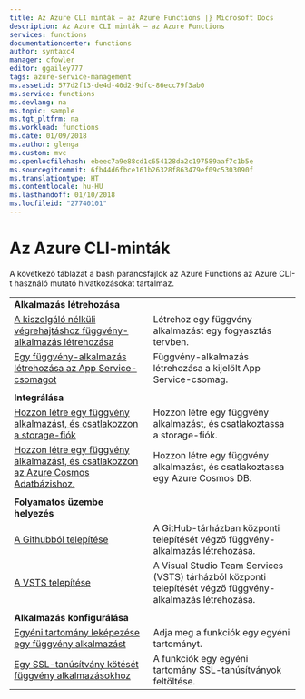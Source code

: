 ```yaml
---
title: Az Azure CLI minták – az Azure Functions |} Microsoft Docs
description: Az Azure CLI minták – az Azure Functions
services: functions
documentationcenter: functions
author: syntaxc4
manager: cfowler
editor: ggailey777
tags: azure-service-management
ms.assetid: 577d2f13-de4d-40d2-9dfc-86ecc79f3ab0
ms.service: functions
ms.devlang: na
ms.topic: sample
ms.tgt_pltfrm: na
ms.workload: functions
ms.date: 01/09/2018
ms.author: glenga
ms.custom: mvc
ms.openlocfilehash: ebeec7a9e88cd1c654128da2c197589aaf7c1b5e
ms.sourcegitcommit: 6fb44d6fbce161b26328f863479ef09c5303090f
ms.translationtype: HT
ms.contentlocale: hu-HU
ms.lasthandoff: 01/10/2018
ms.locfileid: "27740101"
---
```

# <a name="azure-cli-samples"></a>Az Azure CLI-minták

A következő táblázat a bash parancsfájlok az Azure Functions az Azure CLI-t használó mutató hivatkozásokat tartalmaz.

| | |
|-|-|
|**Alkalmazás létrehozása**||
| [A kiszolgáló nélküli végrehajtáshoz függvény-alkalmazás létrehozása](scripts/functions-cli-create-serverless.md) | Létrehoz egy függvény alkalmazást egy fogyasztás tervben.  |
| [Egy függvény-alkalmazás létrehozása az App Service-csomagot](scripts/functions-cli-create-app-service-plan.md) | Függvény-alkalmazás létrehozása a kijelölt App Service-csomag. |
| | |
|**Integrálása**||
| [Hozzon létre egy függvény alkalmazást, és csatlakozzon a storage-fiók](scripts/functions-cli-create-function-app-connect-to-storage-account.md) | Hozzon létre egy függvény alkalmazást, és csatlakoztassa a storage-fiók. |
| [Hozzon létre egy függvény alkalmazást, és csatlakozzon az Azure Cosmos Adatbázishoz.](scripts/functions-cli-create-function-app-connect-to-cosmos-db.md) | Hozzon létre egy függvény alkalmazást, és csatlakoztassa egy Azure Cosmos DB. |
| | |
|**Folyamatos üzembe helyezés**||
| [A Githubból telepítése](scripts/functions-cli-create-function-app-github-continuous.md) | A GitHub-tárházban központi telepítését végző függvény-alkalmazás létrehozása.  |
| [A VSTS telepítése](scripts/functions-cli-create-function-app-vsts-continuous.md) | A Visual Studio Team Services (VSTS) tárházból központi telepítését végző függvény-alkalmazás létrehozása.  |
| | |
|**Alkalmazás konfigurálása**||
| [Egyéni tartomány leképezése egy függvény alkalmazást](scripts/functions-cli-configure-custom-domain.md) | Adja meg a funkciók egy egyéni tartományt.  |
| [Egy SSL-tanúsítvány kötését függvény alkalmazásokhoz](scripts/functions-cli-configure-ssl-certificate.md)  |  A funkciók egy egyéni tartomány SSL-tanúsítványok feltöltése. |

<!---

|**Scale app**||

|**Connect app to resources**||
-->
